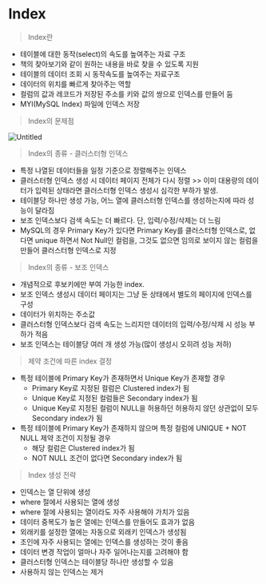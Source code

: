 # Index

> Index란

- 테이블에 대한 동작(select)의 속도를 높여주는 자료 구조
- 책의 찾아보기와 같이 원하는 내용을 바로 찾을 수 있도록 지원
- 테이블의 데이터 조회 시 동작속도를 높여주는 자료구조
- 데이터의 위치를 빠르게 찾아주는 역할
- 컬럼의 값과 레코드가 저장된 주소를 키와 값의 쌍으로 인덱스를 만들어 둠
- MYI(MySQL Index) 파일에 인덱스 저장

> Index의 문제점

![Untitled](https://prod-files-secure.s3.us-west-2.amazonaws.com/609d46e8-84fd-4b9e-9a41-bd47c7d63d8e/be340e09-c105-40c1-b812-0baf6d44e1ab/Untitled.png)

> Index의 종류 - 클러스터형 인덱스

- 특정 나열된 데이터들을 일정 기준으로 정렬해주는 인덱스
- 클러스터형 인덱스 생성 시 데이터 페이지 전체가 다시 정렬 >> 이미 대용량의 데이터가 입력된 상태라면 클러스터형 인덱스 생성시 심각한 부하가 발생.
- 테이블당 하나만 생성 가능, 어느 열에 클러스터형 인덱스를 생성하는지에 따라 성능이 달라짐
- 보조 인덱스보다 검색 속도는 더 빠르다. 단, 입력/수정/삭제는 더 느림
- MySQL의 경우 Primary Key가 있다면 Primary Key를 클러스터형 인덱스로, 없다면 unique 하면서 Not Null인 컬럼을, 그것도 없으면 임의로 보이지 않는 컬럼을 만들어 클러스터형 인덱스로 지정

> Index의 종류 - 보조 인덱스

- 개념적으로 후보키에만 부여 가능한 index.
- 보조 인덱스 생성시 데이터 페이지는 그냥 둔 상태에서 별도의 페이지에 인덱스를 구성
- 데이터가 위치하는 주소값
- 클러스터형 인덱스보다 검색 속도는 느리지만 데이터의 입력/수정/삭제 시 성능 부하가 적음
- 보조 인덱스는 테이블당 여러 개 생성 가능(많이 생성시 오히려 성능 저하)

> 제약 조건에 따른 index 결정

- 특정 테이블에 Primary Key가 존재하면서 Unique Key가 존재할 경우
    - Primary Key로 지정된 컬럼은 Clustered index가 됨
    - Unique Key로 지정된 컬럼들은 Secondary index가 됨
    - Unique Key로 지정된 컬럼이 NULL을 허용하던 허용하지 않던 상관없이 모두 Secondary index가 됨
- 특정 테이블에 Primary Key가 존재하지 않으며 특정 컬럼에 UNIQUE + NOT NULL 제약 조건이 지정될 경우
    - 해당 컬럼은 Clustered index가 됨
    - NOT NULL 조건이 없다면 Secondary index가 됨

> Index 생성 전략

- 인덱스는 열 단위에 생성
- where 절에서 사용되는 열에 생성
- where 절에 사용되는 열이라도 자주 사용해야 가치가 있음
- 데이터 중복도가 높은 열에는 인덱스를 만들어도 효과가 없음
- 외래키를 설정한 열에는 자동으로 외래키 인덱스가 생성됨
- 조인에 자주 사용되는 열에는 인덱스를 생성하는 것이 좋음
- 데이터 변경 작업이 얼마나 자주 일어나는지를 고려해야 함
- 클러스터형 인덱스는 테이블당 하나만 생성할 수 있음
- 사용하지 않는 인덱스는 제거
